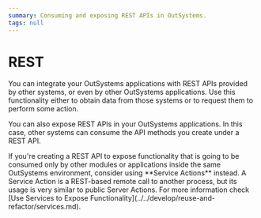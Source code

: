 ```yaml
---
summary: Consuming and exposing REST APIs in OutSystems.
tags: null
---
```


# REST

You can integrate your OutSystems applications with REST APIs provided by other systems, or even by other OutSystems applications. Use this functionality either to obtain data from those systems or to request them to perform some action.

You can also expose REST APIs in your OutSystems applications. In this case, other systems can consume the API methods you create under a REST API.

 If you're creating a REST API to expose functionality that is going to be consumed only by other modules or applications inside the same OutSystems environment, consider using \*\*Service Actions\*\* instead. A Service Action is a REST-based remote call to another process, but its usage is very similar to public Server Actions. For more information check \[Use Services to Expose Functionality\]\(../../develop/reuse-and-refactor/services.md\).

